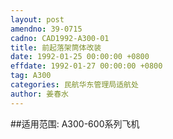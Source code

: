 ```yaml
---
layout: post
amendno: 39-0715
cadno: CAD1992-A300-01
title: 前起落架筒体改装
date: 1992-01-25 00:00:00 +0800
effdate: 1992-01-27 00:00:00 +0800
tag: A300
categories: 民航华东管理局适航处
author: 姜春水
---
```


##适用范围:
A300-600系列飞机

